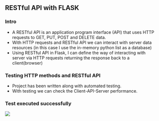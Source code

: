 <h2>RESTful API with FLASK</h2>
<h3>Intro</h3>
<ul>
  <li>A RESTful API is an application program interface (API) that uses HTTP requests to GET, PUT, POST and DELETE data.</li>
  <li>With HTTP requests and RESTful API we can interact with server data resources (in this case I use the in-memory python list as a database)</li>
  <li>Using RESTful API in Flask, I can define the way of interacting with server via HTTP requests returning the response back to a client(browser)</li>
</ul>

<h3>Testing HTTP methods and RESTful API</h3>
<ul>
  <li>Project has been written along with automated testing.</li>
  <li>With testing we can check the Client-API-Server performance.</li>
</ul>
<h3>Test executed successfully</h3>
<image src="images/test.JPG">

